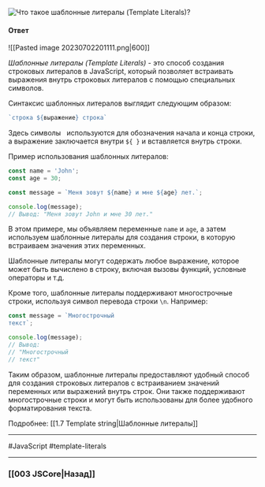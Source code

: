 ![Что такое шаблонные литералы (Template Literals)?](https://youtu.be/G4iYlbilozM?t=254)

#### Ответ

![[Pasted image 20230702201111.png|600]]

*Шаблонные литералы (Template Literals)* - это способ создания строковых литералов в JavaScript, который позволяет встраивать выражения внутрь строковых литералов с помощью специальных символов.

Синтаксис шаблонных литералов выглядит следующим образом:

```javascript
`строка ${выражение} строка`
```

Здесь символы   используются для обозначения начала и конца строки, а выражение заключается внутри `${ }` и вставляется внутрь строки.

Пример использования шаблонных литералов:

```javascript
const name = 'John';
const age = 30;

const message = `Меня зовут ${name} и мне ${age} лет.`;

console.log(message);
// Вывод: "Меня зовут John и мне 30 лет."
```

В этом примере, мы объявляем переменные `name` и `age`, а затем используем шаблонные литералы для создания строки, в которую встраиваем значения этих переменных.

Шаблонные литералы могут содержать любое выражение, которое может быть вычислено в строку, включая вызовы функций, условные операторы и т.д.

Кроме того, шаблонные литералы поддерживают многострочные строки, используя символ перевода строки `\n`. Например:

```javascript
const message = `Многострочный
текст`;

console.log(message);
// Вывод:
// "Многострочный
// текст"
```

Таким образом, шаблонные литералы предоставляют удобный способ для создания строковых литералов с встраиванием значений переменных или выражений внутрь строк. Они также поддерживают многострочные строки и могут быть использованы для более удобного форматирования текста.

Подробнее: [[1.7 Template string|Шаблонные литералы]]

___
 #JavaScript #template-literals

___

### [[003 JSCore|Назад]]